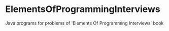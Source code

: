 # ElementsOfProgrammingInterviews
Java programs for problems of 'Elements Of Programming Interviews' book
